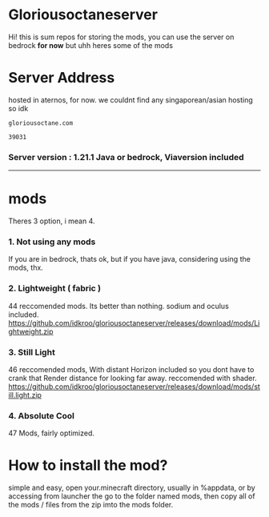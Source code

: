 # Gloriousoctaneserver

Hi!
this is sum repos for storing the mods, you can use the server on bedrock **for now** but uhh heres some of the mods

# Server Address
hosted in aternos, for now. we couldnt find any singaporean/asian hosting so idk
```http
gloriousoctane.com
```
```http
39031
```
### Server version : 1.21.1 Java or bedrock, Viaversion included
---
# mods
Theres 3 option, i mean 4.
### 1. Not using any mods
If you are in bedrock, thats ok, but if you have java, considering using the mods, thx.


### 2. Lightweight ( fabric )
44 reccomended mods. Its better than nothing. sodium and oculus included.
https://github.com/idkroo/gloriousoctaneserver/releases/download/mods/Lightweight.zip


### 3. Still Light
46 reccomended mods, With distant Horizon included so you dont have to crank that Render distance for looking far away. reccomended with shader. 
https://github.com/idkroo/gloriousoctaneserver/releases/download/mods/still.light.zip

### 4. Absolute Cool
47 Mods, fairly optimized.

# How to install the mod?
simple and easy, open your.minecraft directory, usually in %appdata, or by accessing from launcher the go to the folder named mods, then copy all of the mods / files from the zip imto the mods folder.
